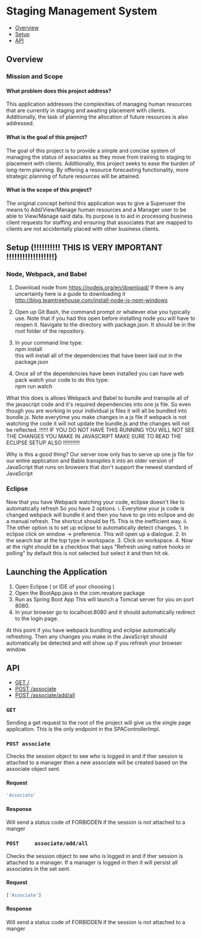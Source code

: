 # Staging Management System
* [Overview](#overview)
* [Setup](#setup)
* [API](#api)

## Overview

### Mission and Scope

#### What problem does this project address?
This application addresses the complexities of managing human
resources that are currently in staging and awaiting placement with clients.
Additionally, the task of planning the allocation of future resources is also addressed.


#### What is the goal of this project?
The goal of this project is to provide a simple and concise system of
managing the status of associates as they move from training to staging to placement with
clients. Additionally, this project seeks to ease the burden of long-term planning.
By offering a resource forecasting functionality, more strategic planning of future resources will be attained.


#### What is the scope of this project?
The original concept behind this application was to give a Superuser the means to Add/View/Manage
human resources and a Manager user to be able to View/Manage said data. Its purpose is to aid in processing business
client requests for staffing and ensuring that associates that are mapped to clients are not accidentally placed with
other business clients.

## Setup (!!!!!!!!!! THIS IS VERY IMPORTANT !!!!!!!!!!!!!!!!!!)

### Node, Webpack, and Babel
1. Download node from https://nodejs.org/en/download/
If there is any uncertainty here is a guide to downloading it
http://blog.teamtreehouse.com/install-node-js-npm-windows

2. Open up Git Bash, the command prompt or whatever else you typically use. Note that if you had this open before installing node
    you will have to reopen it. Navigate to the directory with package.json. It should be in the root folder of the repository.

3. In your command line type: <br />
    npm install <br />
this will install all of the dependencies that have been laid out in the package.json

4. Once all of the dependencies have been installed you can have web pack watch
your code to do this type: <br />
    npm run watch

What this does is allows Webpack and Babel to bundle and transpile all of the
javascript code and it's required dependencies into one js file.
So even though you are working in your individual js files it will all be
bundled into bundle.js. Note everytime you make changes in a js file if webpack is not
watching the code it will not update the bundle.js and the changes will not be reflected.
!!!!!! IF YOU DO NOT HAVE THIS RUNNING YOU WILL NOT SEE THE CHANGES YOU MAKE IN JAVASCRIPT MAKE SURE TO READ THE ECLIPSE SETUP ALSO !!!!!!!!!!!


Why is this a good thing?
Our server now only has to serve up one js file for our entire application
and Bable transpiles it into an older version of JavaScript 
that runs on browsers that don't support the newest standard of JavaScript

### Eclipse
Now that you have Webpack watching your code, eclipse doesn't like to automatically refresh
So you have 2 options.
i. Everytime your js code is changed webpack will bundle it and then you have to go into eclipse
and do a manual refresh. The shortcut should be f5. This is the inefficient way.
ii. The other option is to set up eclipse to automatically detect changes.
    1. In eclipse click on window -> preference. This will open up a dialogue. 
    2. In the search bar at the top type in workspace.
    3. Click on workspace.
    4. Now at the right should be a checkbox that says "Refresh using native hooks or polling"
    by default this is not selected but select it and then hit ok. 


## Launching the Application
1. Open Eclipse ( or IDE of your choosing )
2. Open the BootApp.java in the com.revature package
3. Run as Spring Boot App
This will launch a Tomcat server for you on port 8080.
4. In your browser go to localhost:8080 and it should automatically redirect to the login page.

At this point if you have webpack bundling and eclipse automatically refreshing. 
Then any changes you make in the JavaScript should automatically be detected and will
show up if you refresh your browser window. 


## API
- [GET /](#get)
- [POST /associate](#post-associate)
- [POST /associate/add/all](#post-associate)

### `GET`
Sending a get request to the root of the project will give us the single page application.
This is the only endpoint in the SPAControllerImpl.

### `POST associate`
Checks the session object to see who is logged in and if ther session is attached to a 
manager then a new associate will be created based on the associate object sent. 

#### Request
```javascript
'Associate'
```

#### Response
Will send a status code of FORBIDDEN if the session is not attached to a manger

### `POST     associate/add/all`
Checks the session object to see who is logged in and if ther session is attached to a 
manager. If a manager is logged in then it will persist all associates in the set sent. 

#### Request
```javascript
['Associate']
```

#### Response
Will send a status code of FORBIDDEN if the session is not attached to a manger

